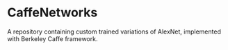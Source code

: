 # CaffeNetworks
A repository containing custom trained variations of AlexNet, implemented with Berkeley Caffe framework.
